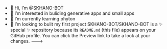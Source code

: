 - 👋 Hi, I’m @SKHANO-BOT
- 👀 I’m interested in buliding generative apps and small apps
- 🌱 I’m currently learning phyton
- 💞️ I’m looking to bulit my first project
SKHANO-BOT/SKHANO-BOT is a ✨ special ✨ repository because its `README.md` (this file) appears on your GitHub profile.
You can click the Preview link to take a look at your changes.
--->

